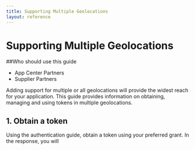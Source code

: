 ```yaml
---
title: Supporting Multiple Geolocations
layout: reference
---
```


# Supporting Multiple Geolocations

##Who should use this guide
* App Center Partners
* Supplier Partners

Adding support for multiple or all geolocations will provide the widest reach for your application. This guide provides information on obtaining, managing and using tokens in multiple geolocations.

## 1. Obtain a token
Using the authentication guide, obtain a token using your preferred grant. In the response, you will 
